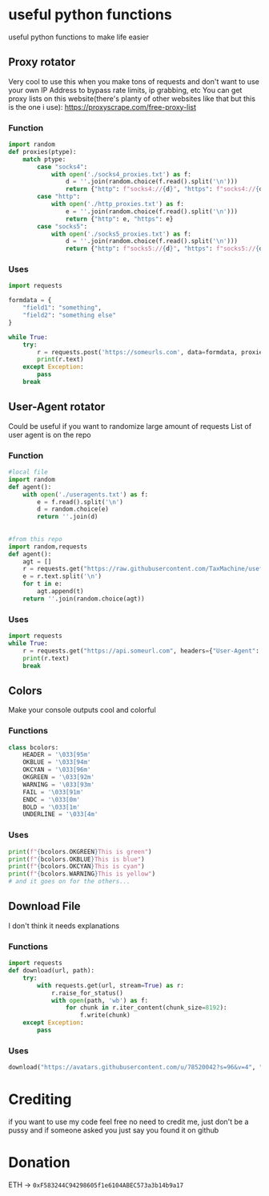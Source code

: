 # useful python functions
useful python functions to make life easier

## Proxy rotator
Very cool to use this when you make tons of requests and don't want to use your own IP Address to bypass rate limits, ip grabbing, etc
You can get proxy lists on this website(there's planty of other websites like that but this is the one i use): https://proxyscrape.com/free-proxy-list

### Function
```python
import random
def proxies(ptype):
    match ptype:
        case "socks4":
            with open('./socks4_proxies.txt') as f:
                d = ''.join(random.choice(f.read().split('\n')))
                return {"http": f"socks4://{d}", "https": f"socks4://{d}"}
        case "http":
            with open('./http_proxies.txt') as f:
                e = ''.join(random.choice(f.read().split('\n')))
                return {"http": e, "https": e}
        case "socks5":
            with open('./socks5_proxies.txt') as f:
                d = ''.join(random.choice(f.read().split('\n')))
                return {"http": f"socks5://{d}", "https": f"socks5://{d}"}
```
### Uses
```python
import requests

formdata = {
    "field1": "something",
    "field2": "something else"
}

while True:
    try:
        r = requests.post('https://someurls.com', data=formdata, proxies=proxies("http"))
        print(r.text)
    except Exception:
        pass
    break
```

## User-Agent rotator
Could be useful if you want to randomize large amount of requests
List of user agent is on the repo

### Function
```python
#local file
import random
def agent():
    with open('./useragents.txt') as f:
        e = f.read().split('\n')
        d = random.choice(e)
        return ''.join(d)
   
   
#from this repo
import random,requests
def agent():
    agt = []
    r = requests.get("https://raw.githubusercontent.com/TaxMachine/useful-python-functions/main/useragents.txt")
    e = r.text.split('\n')
    for t in e:
        agt.append(t)
    return ''.join(random.choice(agt))
```

### Uses
```python
import requests
while True:
    r = requests.get("https://api.someurl.com", headers={"User-Agent": agent()})
    print(r.text)
    break
```

## Colors
Make your console outputs cool and colorful

### Functions
```python
class bcolors:
    HEADER = '\033[95m'
    OKBLUE = '\033[94m'
    OKCYAN = '\033[96m'
    OKGREEN = '\033[92m'
    WARNING = '\033[93m'
    FAIL = '\033[91m'
    ENDC = '\033[0m'
    BOLD = '\033[1m'
    UNDERLINE = '\033[4m'
```

### Uses
```python
print(f"{bcolors.OKGREEN}This is green")
print(f"{bcolors.OKBLUE}This is blue")
print(f"{bcolors.OKCYAN}This is cyan")
print(f"{bcolors.WARNING}This is yellow")
# and it goes on for the others...
```

## Download File
I don't think it needs explanations

### Functions
```python
import requests
def download(url, path):
    try:
        with requests.get(url, stream=True) as r:
            r.raise_for_status()
            with open(path, 'wb') as f:
                for chunk in r.iter_content(chunk_size=8192): 
                    f.write(chunk)
    except Exception:
        pass
```

### Uses
```python
download("https://avatars.githubusercontent.com/u/78520042?s=96&v=4", "./waifuwareontop.png")
```

# Crediting
if you want to use my code feel free no need to credit me, just don't be a pussy and if someone asked you just say you found it on github

# Donation
ETH -> `0xF583244C94298605f1e6104ABEC573a3b14b9a17`
